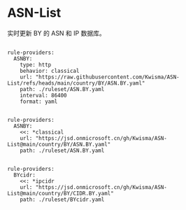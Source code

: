 
# ASN-List

实时更新 BY 的 ASN 和 IP 数据库。

<pre><code class="language-javascript">
rule-providers:
  ASNBY:
    type: http
    behavior: classical
    url: "https://raw.githubusercontent.com/Kwisma/ASN-List/refs/heads/main/country/BY/ASN.BY.yaml"
    path: ./ruleset/ASN.BY.yaml
    interval: 86400
    format: yaml
</code></pre>

<pre><code class="language-javascript">
rule-providers:
  ASNBY:
    <<: *classical
    url: "https://jsd.onmicrosoft.cn/gh/Kwisma/ASN-List@main/country/BY/ASN.BY.yaml"
    path: ./ruleset/ASN.BY.yaml
</code></pre>

<pre><code class="language-javascript">
rule-providers:
  BYcidr:
    <<: *ipcidr
    url: "https://jsd.onmicrosoft.cn/gh/Kwisma/ASN-List@main/country/BY/CIDR.BY.yaml"
    path: ./ruleset/BYcidr.yaml
</code></pre>